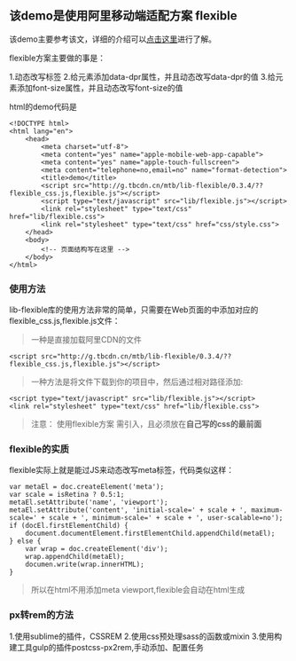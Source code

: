 ## 该demo是使用阿里移动端适配方案 flexible

该demo主要参考该文，详细的介绍可以[点击这里](https://github.com/amfe/article/issues/17 "github")进行了解。

flexible方案主要做的事是：

1.动态改写<meta>标签
2.给<html>元素添加data-dpr属性，并且动态改写data-dpr的值
3.给<html>元素添加font-size属性，并且动态改写font-size的值

html的demo代码是

	<!DOCTYPE html>
	<html lang="en">
	    <head>
	        <meta charset="utf-8">
	        <meta content="yes" name="apple-mobile-web-app-capable">
	        <meta content="yes" name="apple-touch-fullscreen">
	        <meta content="telephone=no,email=no" name="format-detection">
	        <title>demo</title>
	        <script src="http://g.tbcdn.cn/mtb/lib-flexible/0.3.4/??flexible_css.js,flexible.js"></script>
	        <script type="text/javascript" src="lib/flexible.js"></script>
	        <link rel="stylesheet" type="text/css" href="lib/flexible.css">
	        <link rel="stylesheet" type="text/css" href="css/style.css">
	    </head>
	    <body>
	        <!-- 页面结构写在这里 -->
	    </body>
	</html>


### 使用方法

lib-flexible库的使用方法非常的简单，只需要在Web页面的<head></head>中添加对应的flexible_css.js,flexible.js文件：

>一种是直接加载阿里CDN的文件

	<script src="http://g.tbcdn.cn/mtb/lib-flexible/0.3.4/??flexible_css.js,flexible.js"></script>

>一种方法是将文件下载到你的项目中，然后通过相对路径添加:

	<script type="text/javascript" src="lib/flexible.js"></script>
	<link rel="stylesheet" type="text/css" href="lib/flexible.css">

>注意： 使用flexible方案 需引入，且必须放在<b>自己写的css的最前面</b> 

### flexible的实质

flexible实际上就是能过JS来动态改写meta标签，代码类似这样：

	var metaEl = doc.createElement('meta');
	var scale = isRetina ? 0.5:1;
	metaEl.setAttribute('name', 'viewport');
	metaEl.setAttribute('content', 'initial-scale=' + scale + ', maximum-scale=' + scale + ', minimum-scale=' + scale + ', user-scalable=no');
	if (docEl.firstElementChild) {
	    document.documentElement.firstElementChild.appendChild(metaEl);
	} else {
	    var wrap = doc.createElement('div');
	    wrap.appendChild(metaEl);
	    documen.write(wrap.innerHTML);
	}

> 所以在html不用添加meta viewport,flexible会自动在html生成

### px转rem的方法

1.使用sublime的插件，CSSREM
2.使用css预处理sass的函数或mixin
3.使用构建工具gulp的插件postcss-px2rem,手动添加、配置任务